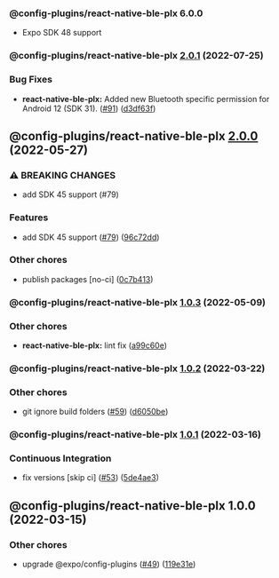 ### @config-plugins/react-native-ble-plx 6.0.0

- Expo SDK 48 support

### @config-plugins/react-native-ble-plx [2.0.1](https://github.com/expo/config-plugins/compare/@config-plugins/react-native-ble-plx@2.0.0...@config-plugins/react-native-ble-plx@2.0.1) (2022-07-25)

### Bug Fixes

- **react-native-ble-plx:** Added new Bluetooth specific permission for Android 12 (SDK 31). ([#91](https://github.com/expo/config-plugins/issues/91)) ([d3df63f](https://github.com/expo/config-plugins/commit/d3df63fbb2344251b9b371959de3ce6e4b9ab0cd))

## @config-plugins/react-native-ble-plx [2.0.0](https://github.com/expo/config-plugins/compare/@config-plugins/react-native-ble-plx@1.0.3...@config-plugins/react-native-ble-plx@2.0.0) (2022-05-27)

### ⚠ BREAKING CHANGES

- add SDK 45 support (#79)

### Features

- add SDK 45 support ([#79](https://github.com/expo/config-plugins/issues/79)) ([96c72dd](https://github.com/expo/config-plugins/commit/96c72dda469ace2b9eafd38ba4d21f1bcd2e3cdf))

### Other chores

- publish packages [no-ci] ([0c7b413](https://github.com/expo/config-plugins/commit/0c7b413a765e4b1ff92b9e3edc2b62077c41ce46))

### @config-plugins/react-native-ble-plx [1.0.3](https://github.com/expo/config-plugins/compare/@config-plugins/react-native-ble-plx@1.0.2...@config-plugins/react-native-ble-plx@1.0.3) (2022-05-09)

### Other chores

- **react-native-ble-plx:** lint fix ([a99c60e](https://github.com/expo/config-plugins/commit/a99c60efd5fe53d369551c9a1323701ab14e935b))

### @config-plugins/react-native-ble-plx [1.0.2](https://github.com/expo/config-plugins/compare/@config-plugins/react-native-ble-plx@1.0.1...@config-plugins/react-native-ble-plx@1.0.2) (2022-03-22)

### Other chores

- git ignore build folders ([#59](https://github.com/expo/config-plugins/issues/59)) ([d6050be](https://github.com/expo/config-plugins/commit/d6050beb2a5c68dc59287c27ec388c2002ec7904))

### @config-plugins/react-native-ble-plx [1.0.1](https://github.com/expo/config-plugins/compare/@config-plugins/react-native-ble-plx@1.0.0...@config-plugins/react-native-ble-plx@1.0.1) (2022-03-16)

### Continuous Integration

- fix versions [skip ci] ([#53](https://github.com/expo/config-plugins/issues/53)) ([5de4ae3](https://github.com/expo/config-plugins/commit/5de4ae3e6182c32b7aa24d70ccd23a11663bb089))

## @config-plugins/react-native-ble-plx 1.0.0 (2022-03-15)

### Other chores

- upgrade @expo/config-plugins ([#49](https://github.com/expo/config-plugins/issues/49)) ([119e31e](https://github.com/expo/config-plugins/commit/119e31edf110409272ace750f02d651124e1a22d))
